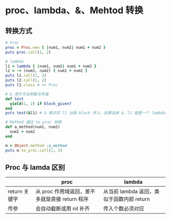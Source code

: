 # proc、lambda、&、Mehtod 转换

## 转换方式

```ruby
# Proc
proc = Proc.new { |num1, num2| num1 + num2 }
puts proc.call(1, 2)

# lambda
l1 = lambda { |num1, num2| num1 + num2 }
l2 = -> (num1, num2) { num1 + num2 }
puts l1.call(1, 2)
puts l2.call(1, 2)
puts l1.class # => Proc

# & 用于方法参数与传值
def test
  yield(1, 2) if block_given?
end
puts test(&l1) # & 表示将 l1 当做 block 传入，如果去掉 &，l1 就是一个 lambda

# Method 通过 to_proc 转换
def a_method(num1, num2)
  num1 + num2
end

m = Object.method :a_method
puts m.to_proc.call(1, 2)
```

## Proc 与 lamda 区别

|               | proc                                           | lambda                                    |
| ------------- | ---------------------------------------------- | ----------------------------------------- |
| return 关键字 | 从 proc 作用域返回，差不多就是直接 return 程序 | 从当前 lambda 返回，类似于函数内部 return |
| 传参          | 会自动截断或用 nil 补齐                        | 传入个数必须对应                          |
